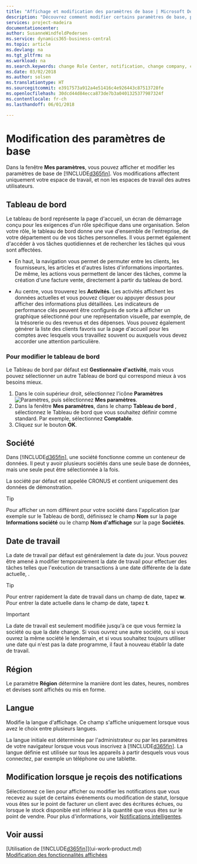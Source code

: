 ```yaml
---
title: "Affichage et modification des paramètres de base | Microsoft Docs"
description: "Découvrez comment modifier certains paramètres de base, par exemple, le tableau de bord, la société ou la date de travail."
services: project-madeira
documentationcenter: 
author: SusanneWindfeldPedersen
ms.service: dynamics365-business-central
ms.topic: article
ms.devlang: na
ms.tgt_pltfrm: na
ms.workload: na
ms.search.keywords: change Role Center, notification, change company, change work date
ms.date: 03/02/2018
ms.author: solsen
ms.translationtype: HT
ms.sourcegitcommit: e3917573a912a4e51416c4e926443c87513728fe
ms.openlocfilehash: 30dcd44d84ecca873de7b3a0401325377987324f
ms.contentlocale: fr-ch
ms.lasthandoff: 06/01/2018

---
```

# <a name="changing-basic-settings"></a>Modification des paramètres de base
Dans la fenêtre **Mes paramètres**, vous pouvez afficher et modifier les paramètres de base de [!INCLUDE[d365fin](includes/d365fin_md.md)]. Vos modifications affectent uniquement votre espace de travail, et non les espaces de travail des autres utilisateurs.  

## <a name="role-center"></a>Tableau de bord
Le tableau de bord représente la page d'accueil, un écran de démarrage conçu pour les exigences d'un rôle spécifique dans une organisation. Selon votre rôle, le tableau de bord donne une vue d'ensemble de l'entreprise, de votre département ou de vos tâches personnelles. Il vous permet également d'accéder à vos tâches quotidiennes et de rechercher les tâches qui vous sont affectées.

-   En haut, la navigation vous permet de permuter entre les clients, les fournisseurs, les articles et d'autres listes d'informations importantes. De même, les actions vous permettent de lancer des tâches, comme la création d'une facture vente, directement à partir du tableau de bord.

-   Au centre, vous trouverez les **Activités**. Les activités affichent les données actuelles et vous pouvez cliquer ou appuyer dessus pour afficher des informations plus détaillées. Les indicateurs de performance clés peuvent être configurés de sorte à afficher un graphique sélectionné pour une représentation visuelle, par exemple, de la trésorerie ou des revenus et des dépenses. Vous pouvez également générer la liste des clients favoris sur la page d'accueil pour les comptes avec lesquels vous travaillez souvent ou auxquels vous devez accorder une attention particulière.

### <a name="to-change-role-center"></a>Pour modifier le tableau de bord
Le Tableau de bord par défaut est **Gestionnaire d'activité**, mais vous pouvez sélectionner un autre Tableau de bord qui correspond mieux à vos besoins mieux.
1. Dans le coin supérieur droit, sélectionnez l'icône **Paramètres** ![Paramètres](media/ui-experience/settings_icon_small.png "Icône Paramètres du tableau de bord"), puis sélectionnez **Mes paramètres**.
2. Dans la fenêtre **Mes paramètres**, dans le champ **Tableau de bord** , sélectionnez le Tableau de bord que vous souhaitez définir comme standard. Par exemple, sélectionnez **Comptable**.
3. Cliquez sur le bouton **OK**.

## <a name="company"></a>Société
Dans [!INCLUDE[d365fin](includes/d365fin_md.md)], une société fonctionne comme un conteneur de données. Il peut y avoir plusieurs sociétés dans une seule base de données, mais une seule peut être sélectionnée à la fois.

La société par défaut est appelée CRONUS et contient uniquement des données de démonstration.

> [!TIP]  
>   Pour afficher un nom différent pour votre société dans l'application (par exemple sur le Tableau de bord), définissez le champ **Nom** sur la page **Informations société** ou le champ **Nom d'affichage** sur la page **Sociétés**.  

## <a name="work-date"></a>Date de travail
La date de travail par défaut est généralement la date du jour. Vous pouvez être amené à modifier temporairement la date de travail pour effectuer des tâches telles que l'exécution de transactions à une date différente de la date actuelle, .

> [!TIP]  
>   Pour entrer rapidement la date de travail dans un champ de date, tapez **w**. Pour entrer la date actuelle dans le champ de date, tapez **t**.

> [!IMPORTANT]  
>   La date de travail est seulement modifiée jusqu'à ce que vous fermiez la société ou que la date change. Si vous ouvrez une autre société, ou si vous ouvrez la même société le lendemain, et si vous souhaitez toujours utiliser une date qui n'est pas la date programme, il faut à nouveau établir la date de travail.

## <a name="region"></a>Région
Le paramètre **Région** détermine la manière dont les dates, heures, nombres et devises sont affichés ou mis en forme.   


## <a name="language"></a>Langue
Modifie la langue d'affichage. Ce champ s'affiche uniquement lorsque vous avez le choix entre plusieurs langues. 

La langue initiale est déterminée par l'administrateur ou par les paramètres de votre navigateur lorsque vous vous inscrivez à [!INCLUDE[d365fin](includes/d365fin_md.md)]. La langue définie est utilisée sur tous les appareils à partir desquels vous vous connectez, par exemple un téléphone ou une tablette. 

## <a name="changing-when-i-receive-notifications"></a>Modification lorsque je reçois des notifications
Sélectionnez ce lien pour afficher ou modifier les notifications que vous recevez au sujet de certains événements ou modification de statut, lorsque vous êtes sur le point de facturer un client avec des écritures échues, ou lorsque le stock disponible est inférieur à la quantité que vous êtes sur le point de vendre. Pour plus d'informations, voir [Notifications intelligentes](ui-smart-notifications.md).

## <a name="see-also"></a>Voir aussi
[Utilisation de [!INCLUDE[d365fin](includes/d365fin_md.md)]](ui-work-product.md)  
[Modification des fonctionnalités affichées](ui-experiences.md)  

